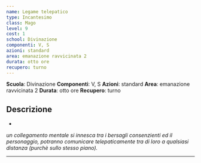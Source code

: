 ```yaml
---
name: Legame telepatico
type: Incantesimo
class: Mago
level: 9
cost: 1
school: Divinazione
componenti: V, S
azioni: standard
area: emanazione ravvicinata 2
durata: otto ore
recupero: turno
---
```

**Scuola**: Divinazione
**Componenti**: V, S
**Azioni**: standard
**Area**: emanazione ravvicinata 2
**Durata**: otto ore
**Recupero**: turno

**Descrizione**
-

-

*un collegamento mentale si innesca tra i bersagli consenzienti ed il personaggio, potranno comunicare telepaticamente tra di loro a qualsiasi distanza (purchè sullo stesso piano).*

---
